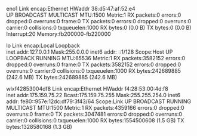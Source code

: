 eno1      Link encap:Ethernet  HWaddr 38:d5:47:af:52:e4  
          UP BROADCAST MULTICAST  MTU:1500  Metric:1
          RX packets:0 errors:0 dropped:0 overruns:0 frame:0
          TX packets:0 errors:0 dropped:0 overruns:0 carrier:0
          collisions:0 txqueuelen:1000 
          RX bytes:0 (0.0 B)  TX bytes:0 (0.0 B)
          Interrupt:20 Memory:fb200000-fb220000 

lo        Link encap:Local Loopback  
          inet addr:127.0.0.1  Mask:255.0.0.0
          inet6 addr: ::1/128 Scope:Host
          UP LOOPBACK RUNNING  MTU:65536  Metric:1
          RX packets:3582152 errors:0 dropped:0 overruns:0 frame:0
          TX packets:3582152 errors:0 dropped:0 overruns:0 carrier:0
          collisions:0 txqueuelen:1000 
          RX bytes:242689885 (242.6 MB)  TX bytes:242689885 (242.6 MB)

wlxf42853004df8 Link encap:Ethernet  HWaddr f4:28:53:00:4d:f8  
          inet addr:175.159.75.22  Bcast:175.159.75.255  Mask:255.255.254.0
          inet6 addr: fe80::957e:12dc:df79:3f43/64 Scope:Link
          UP BROADCAST RUNNING MULTICAST  MTU:1500  Metric:1
          RX packets:4359166 errors:0 dropped:0 overruns:0 frame:0
          TX packets:3047481 errors:0 dropped:0 overruns:0 carrier:0
          collisions:0 txqueuelen:1000 
          RX bytes:1554500608 (1.5 GB)  TX bytes:1328580168 (1.3 GB)

